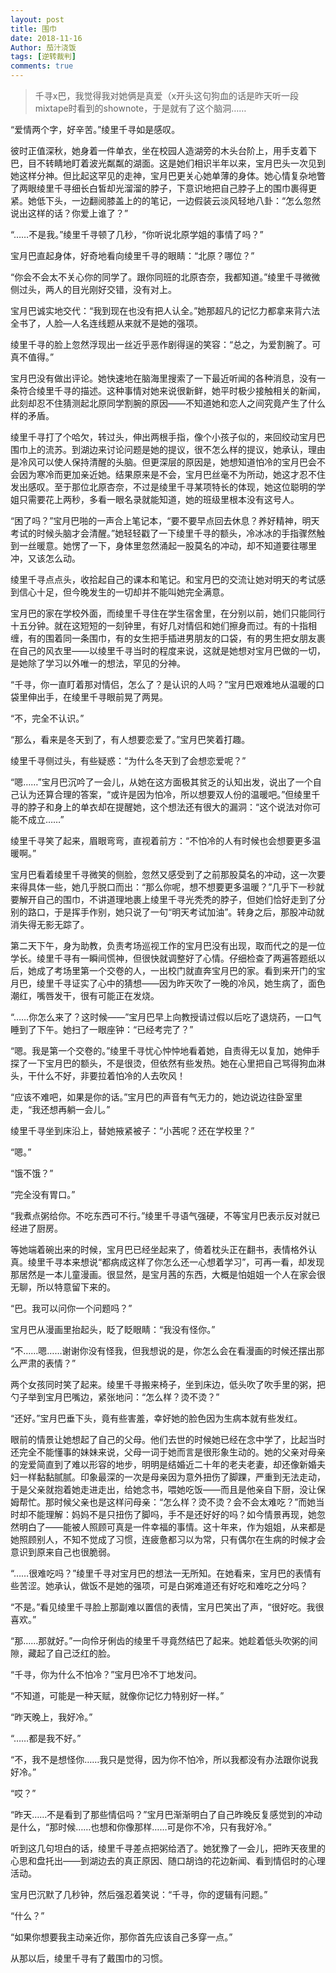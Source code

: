 ```yaml
---
layout: post
title: 围巾
date: 2018-11-16
Author: 茄汁浇饭 
tags: [逆转裁判]
comments: true
---
```


> 千寻x巴，我觉得我对她俩是真爱（x开头这句狗血的话是昨天听一段mixtape时看到的shownote，于是就有了这个脑洞……

“爱情两个字，好辛苦。”绫里千寻如是感叹。

彼时正值深秋，她身着一件单衣，坐在校园人造湖旁的木头台阶上，用手支着下巴，目不转睛地盯着波光粼粼的湖面。这是她们相识半年以来，宝月巴头一次见到她这样分神。但比起这罕见的走神，宝月巴更关心她单薄的身体。她心情复杂地瞥了两眼绫里千寻细长白皙却光溜溜的脖子，下意识地把自己脖子上的围巾裹得更紧。她低下头，一边翻阅膝盖上的的笔记，一边假装云淡风轻地八卦：“怎么忽然说出这样的话？你爱上谁了？”

“……不是我。”绫里千寻顿了几秒，“你听说北原学姐的事情了吗？”

宝月巴直起身体，好奇地看向绫里千寻的眼睛：“北原？哪位？”

“你会不会太不关心你的同学了。跟你同班的北原杏奈，我都知道。”绫里千寻微微侧过头，两人的目光刚好交错，没有对上。

宝月巴诚实地交代：“我到现在也没有把人认全。”她那超凡的记忆力都拿来背六法全书了，人脸—人名连线题从来就不是她的强项。

绫里千寻的脸上忽然浮现出一丝近乎恶作剧得逞的笑容：“总之，为爱割腕了。可真不值得。”

宝月巴没有做出评论。她快速地在脑海里搜索了一下最近听闻的各种消息，没有一条符合绫里千寻的描述。这种事情对她来说很新鲜，她平时极少接触相关的新闻，此刻却忍不住猜测起北原同学割腕的原因——不知道她和恋人之间究竟产生了什么样的矛盾。

绫里千寻打了个哈欠，转过头，伸出两根手指，像个小孩子似的，来回绞动宝月巴围巾上的流苏。到湖边来讨论问题是她的提议，很不怎么样的提议，她承认，理由是冷风可以使人保持清醒的头脑。但更深层的原因是，她想知道怕冷的宝月巴会不会因为寒冷而更加亲近她。结果原来是不会，宝月巴丝毫不为所动，她这才忍不住发出感叹。至于那位北原杏奈，不过是绫里千寻某项特长的体现，她这位聪明的学姐只需要花上两秒，多看一眼名录就能知道，她的班级里根本没有这号人。

“困了吗？”宝月巴啪的一声合上笔记本，“要不要早点回去休息？养好精神，明天考试的时候头脑才会清醒。”她轻轻戳了一下绫里千寻的额头，冷冰冰的手指骤然触到一丝暖意。她愣了一下，身体里忽然涌起一股莫名的冲动，却不知道要往哪里冲，又该怎么动。

绫里千寻点点头，收拾起自己的课本和笔记。和宝月巴的交流让她对明天的考试感到信心十足，但今晚发生的一切却并不能叫她完全满意。

宝月巴的家在学校外面，而绫里千寻住在学生宿舍里，在分别以前，她们只能同行十五分钟。就在这短短的一刻钟里，有好几对情侣和她们擦身而过。有的十指相缠，有的围着同一条围巾，有的女生把手插进男朋友的口袋，有的男生把女朋友裹在自己的风衣里——以绫里千寻当时的程度来说，这就是她想对宝月巴做的一切，是她除了学习以外唯一的想法，罕见的分神。

“千寻，你一直盯着那对情侣，怎么了？是认识的人吗？”宝月巴艰难地从温暖的口袋里伸出手，在绫里千寻眼前晃了两晃。

“不，完全不认识。”

“那么，看来是冬天到了，有人想要恋爱了。”宝月巴笑着打趣。

绫里千寻侧过头，有些疑惑：“为什么冬天到了会想恋爱呢？”

“嗯……”宝月巴沉吟了一会儿，从她在这方面极其贫乏的认知出发，说出了一个自己认为还算合理的答案，“或许是因为怕冷，所以想要双人份的温暖吧。”但绫里千寻的脖子和身上的单衣却在提醒她，这个想法还有很大的漏洞：“这个说法对你可能不成立……”

绫里千寻笑了起来，眉眼弯弯，直视着前方：“不怕冷的人有时候也会想要更多温暖啊。”

宝月巴看着绫里千寻微笑的侧脸，忽然又感受到了之前那股莫名的冲动，这一次要来得具体一些，她几乎脱口而出：“那么你呢，想不想要更多温暖？”几乎下一秒就要解开自己的围巾，不讲道理地裹上绫里千寻光秃秃的脖子，但她们恰好走到了分别的路口，于是挥手作别，她只说了一句“明天考试加油”。转身之后，那股冲动就消失得无影无踪了。

第二天下午，身为助教，负责考场巡视工作的宝月巴没有出现，取而代之的是一位学长。绫里千寻有一瞬间慌神，但很快就调整好了心情。仔细检查了两遍答题纸以后，她成了考场里第一个交卷的人，一出校门就直奔宝月巴的家。看到来开门的宝月巴，绫里千寻证实了心中的猜想——因为昨天吹了一晚的冷风，她生病了，面色潮红，嘴唇发干，很有可能正在发烧。

“……你怎么来了？这时候——”宝月巴早上向教授请过假以后吃了退烧药，一口气睡到了下午。她扫了一眼座钟：“已经考完了？”

“嗯。我是第一个交卷的。”绫里千寻忧心忡忡地看着她，自责得无以复加，她伸手探了一下宝月巴的额头，不是很烫，但依然有些发热。她在心里把自己骂得狗血淋头，干什么不好，非要拉着怕冷的人去吹风！

“应该不难吧，如果是你的话。”宝月巴的声音有气无力的，她边说边往卧室里走，“我还想再躺一会儿。”

绫里千寻坐到床沿上，替她掖紧被子：“小茜呢？还在学校里？”

“嗯。”

“饿不饿？”

“完全没有胃口。”

“我煮点粥给你。不吃东西可不行。”绫里千寻语气强硬，不等宝月巴表示反对就已经进了厨房。

等她端着碗出来的时候，宝月巴已经坐起来了，倚着枕头正在翻书，表情格外认真。绫里千寻本来想说“都病成这样了你怎么还一心想着学习”，可再一看，却发现那居然是一本儿童漫画。很显然，是宝月茜的东西，大概是怕姐姐一个人在家会很无聊，所以特意留下来的。

“巴。我可以问你一个问题吗？”

宝月巴从漫画里抬起头，眨了眨眼睛：“我没有怪你。”

“不……嗯……谢谢你没有怪我，但我想说的是，你怎么会在看漫画的时候还摆出那么严肃的表情？”

两个女孩同时笑了起来。绫里千寻搬来椅子，坐到床边，低头吹了吹手里的粥，把勺子举到宝月巴嘴边，紧张地问：“怎么样？烫不烫？”

“还好。”宝月巴垂下头，竟有些害羞，幸好她的脸色因为生病本就有些发红。

眼前的情景让她想起了自己的父母。他们去世的时候她已经在念中学了，比起当时还完全不能懂事的妹妹来说，父母一词于她而言是很形象生动的。她的父亲对母亲的宠爱简直到了难以形容的地步，明明是结婚近二十年的老夫老妻，却还像新婚夫妇一样黏黏腻腻。印象最深的一次是母亲因为意外扭伤了脚踝，严重到无法走动，于是父亲就抱着她走进走出，给她念书，喂她吃饭——而且是他亲自下厨，没让保姆帮忙。那时候父亲也是这样问母亲：“怎么样？烫不烫？会不会太难吃？”而她当时却不能理解：妈妈不是只扭伤了脚吗，手不是还好好的吗？如今情景再现，她忽然明白了——能被人照顾可真是一件幸福的事情。这十年来，作为姐姐，从来都是她照顾别人，不知不觉成了习惯，连疲惫都习以为常，只有偶尔在生病的时候才会意识到原来自己也很脆弱。

“……很难吃吗？”绫里千寻对宝月巴的想法一无所知。在她看来，宝月巴的表情有些苦涩。她承认，做饭不是她的强项，可是白粥难道还有好吃和难吃之分吗？

“不是。”看见绫里千寻脸上那副难以置信的表情，宝月巴笑出了声，“很好吃。我很喜欢。”

“那……那就好。”一向伶牙俐齿的绫里千寻竟然结巴了起来。她趁着低头吹粥的间隙，藏起了自己泛红的脸。

“千寻，你为什么不怕冷？”宝月巴冷不丁地发问。

“不知道，可能是一种天赋，就像你记忆力特别好一样。”

“昨天晚上，我好冷。”

“……都是我不好。”

“不，我不是想怪你……我只是觉得，因为你不怕冷，所以我都没有办法跟你说我好冷。”

“哎？”

“昨天……不是看到了那些情侣吗？”宝月巴渐渐明白了自己昨晚反复感觉到的冲动是什么，“那时候……也想和你像那样……可是你不冷，只有我好冷。”

听到这几句坦白的话，绫里千寻差点把粥给洒了。她犹豫了一会儿，把昨天夜里的心思和盘托出——到湖边去的真正原因、随口胡诌的花边新闻、看到情侣时的心理活动。

宝月巴沉默了几秒钟，然后强忍着笑说：“千寻，你的逻辑有问题。”

“什么？”

“如果你想要我主动亲近你，那你首先应该自己多穿一点。”

从那以后，绫里千寻有了戴围巾的习惯。